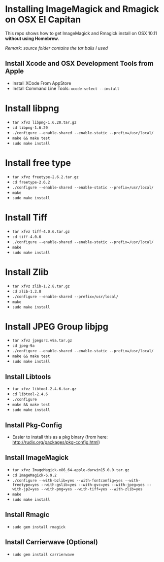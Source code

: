 # Installing ImageMagick and Rmagick on OSX El Capitan

This repo shows how to get ImageMagick and Rmagick install on OSX 10.11 __without using Homebrew__.  

_Remark: source folder contains the tar balls I used_

## Install Xcode and OSX Development Tools from Apple

* Install XCode From AppStore
* Install Command Line Tools: `xcode-select --install`

# Install libpng

* `tar xfvz libpng-1.6.20.tar.gz`
* `cd libpng-1.6.20`
* `./configure --enable-shared --enable-static --prefix=/usr/local/`
* `make && make test`
* `sudo make install`

# Install free type

* `tar xfvz freetype-2.6.2.tar.gz`
* `cd freetype-2.6.2`
* `./configure --enable-shared --enable-static --prefix=/usr/local/`
* `make`
* `sudo make install`

# Install Tiff

* `tar xfvz tiff-4.0.6.tar.gz`
* `cd tiff-4.0.6`
* `./configure --enable-shared --enable-static --prefix=/usr/local/`
* `make`
* `sudo make install`


# Install Zlib

* `tar xfvz zlib-1.2.8.tar.gz`
* `cd zlib-1.2.8`
* `./configure --enable-shared --prefix=/usr/local/`
* `make`
* `sudo make install`

# Install JPEG Group libjpg

* `tar xfvz jpegsrc.v9a.tar.gz`
* `cd jpeg-9a`
* `./configure --enable-shared --enable-static --prefix=/usr/local/`
* `make && make test`
* `sudo make install`



## Install Libtools

* `tar xfvz libtool-2.4.6.tar.gz`
* `cd libtool-2.4.6`
* `./configure`
* `make && make test`
* `sudo make install`


## Install Pkg-Config

* Easier to install this as a pkg binary (from here: http://rudix.org/packages/pkg-config.html)

## Install ImageMagick

* `tar xfvz ImageMagick-x86_64-apple-darwin15.0.0.tar.gz`
* `cd ImageMagick-6.9.2`
* `./configure --with-bzlib=yes --with-fontconfig=yes --with-freetype=yes --with-gslib=yes --with-gvc=yes --with-jpeg=yes --with-jp2=yes --with-png=yes --with-tiff=yes --with-zlib=yes`
* `make`
* `sudo make install`

## Install Rmagic

* `sudo gem install rmagick`


## Install Carrierwave (Optional)

* `sudo gem install carrierwave`